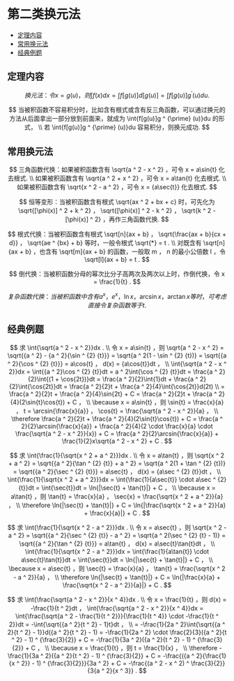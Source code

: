 # 第二类换元法

* [定理内容](#定理内容)
* [常用换元法](#常用换元法)
* [经典例题](#经典例题)


## 定理内容

$$
换元法：令 x = g(u) ，则 \int{f(x)}dx = \int{f[g(u)]}d[g(u)] = \int{f[g(u)]g ^ {\prime} (u)}du .
$$

$$
当被积函数不容易积分时，比如含有根式或含有反三角函数，可以通过换元的方法从后面拿出一部分放到前面来，就成为 \int{f[g(u)]g ^ {\prime} (u)}du 的形式，
\\
若 \int{f[g(u)]g ^ {\prime} (u)}du 容易积分，则换元成功.
$$

## 常用换元法

$$
三角函数代换：如果被积函数含有 \sqrt{a ^ 2 - x ^ 2} ，可令 x = a\sin{t} 化去根式.
\\
如果被积函数含有 \sqrt{a ^ 2 + x ^ 2} ，可令 x = a\tan{t} 化去根式.
\\
如果被积函数含有 \sqrt{x ^ 2 - a ^ 2} ，可令 x = {a\sec{t}} 化去根式.
$$

$$
恒等变形：当被积函数含有根式 \sqrt{ax ^ 2 + bx + c} 时，可先化为 \sqrt{[\phi(x)] ^ 2 + k ^ 2} ， \sqrt{[\phi(x)] ^ 2 - k ^ 2} ， \sqrt{k ^ 2 - [\phi(x)] ^ 2} ，再作三角函数代换.
$$

$$
根式代换：当被积函数含有根式 \sqrt[n]{ax + b} ， \sqrt{\frac{ax + b}{cx + d}} ， \sqrt{ae ^ {bx} + b} 等时，一般令根式 \sqrt{*} = t .
\\
对既含有 \sqrt[n]{ax + b} ，也含有 \sqrt[m]{ax + b} 的函数，一般取 m ， n 的最小公倍数 l ，令\sqrt[l]{ax + b} = t .
$$

$$
倒代换：当被积函数分母的幂次比分子高两次及两次以上时，作倒代换，令 x = \frac{1}{t} .
$$

$$
复杂函数代换：当被积函数中含有 a ^ x ， e ^ x ， \ln{x} ， \arcsin{x} ， \arctan{x} 等时，可考虑直接令复杂函数等于 t .
$$

## 经典例题

$$
求 \int{\sqrt{a ^ 2 - x ^ 2}}dx .
\\
令 x = a\sin{t} ，则 \sqrt{a ^ 2 - x ^ 2} = \sqrt{{a ^ 2} - {a ^ 2}{\sin ^ {2} {t}}} = \sqrt{a ^ 2(1 - \sin ^ {2} {t})} = \sqrt{{a ^ 2}{\cos ^ {2} {t}}} = a\cos{t} ， d(x) = {a\cos{t}}dt ，
\\
\int{\sqrt{a ^ 2 - x ^ 2}}dx = \int{{a ^ 2}\cos ^ {2} {t}}dt = a ^ 2\int{\cos ^ {2} {t}}dt = \frac{a ^ 2}{2}\int{(1 + \cos{2t})}dt = \frac{a ^ 2}{2}\int{1}dt + \frac{a ^ 2}{2}\int{\cos{2t}}dt = \frac{a ^ 2}{2}t + \frac{a ^ 2}{4}\int{\cos{2t}}d(2t)
\\
= \frac{a ^ 2}{2}t + \frac{a ^ 2}{4}\sin{2t} + C = \frac{a ^ 2}{2}t + \frac{a ^ 2}{4}(2\sin{t}\cos{t}) + C ，
\\
\because x = a\sin{t} ，则 \sin{t} = \frac{x}{a} ， t = \arcsin{\frac{x}{a}} ， \cos{t} = \frac{\sqrt{a ^ 2 - x ^ 2}}{a} ，
\\
\therefore \frac{a ^ 2}{2}t + \frac{a ^ 2}{4}(2\sin{t}\cos{t}) + C = \frac{a ^ 2}{2}\arcsin{\frac{x}{a}} + \frac{a ^ 2}{4}(2 \cdot \frac{x}{a} \cdot \frac{\sqrt{a ^ 2 - x ^ 2}}{x}) + C = \frac{a ^ 2}{2}\arcsin{\frac{x}{a}} + \frac{1}{2}x\sqrt{a ^ 2 - x ^ 2} + C .
$$

$$
求 \int{\frac{1}{\sqrt{x ^ 2 + a ^ 2}}}dx .
\\
令 x = a\tan{t} ，则 \sqrt{x ^ 2 + a ^ 2} = \sqrt{{a ^ 2}{\tan ^ {2} {t}} + a ^ 2} = \sqrt{a ^ 2(1 + \tan ^ {2} {t})} = \sqrt{{a ^ 2}{\sec ^ {2} {t}}} = a\sec{t} ， d(x) = {a\sec ^ {2} {t}}dt ，
\\
\int{\frac{1}{\sqrt{x ^ 2 + a ^ 2}}}dx = \int{\frac{1}{a\sec{t}} \cdot a\sec ^ {2} {t}}dt = \int{\sec{t}}dt = \ln{|\sec{t} + \tan{t}|} + C ，
\\
\because x = a\tan{t} ，则 \tan{t} = \frac{x}{a} ， \sec{x} = \frac{\sqrt{x ^ 2 + a ^ 2}}{a} ，
\\
\therefore \ln{|\sec{t} + \tan{t}|} + C = \ln{|\frac{\sqrt{x ^ 2 + a ^ 2}}{a} + \frac{x}{a}|} + C .
$$

$$
求 \int{\frac{1}{\sqrt{x ^ 2 - a ^ 2}}}dx .
\\
令 x = a\sec{t} ，则 \sqrt{x ^ 2 - a ^ 2} = \sqrt{{a ^ 2}{\sec ^ {2} {t}} - a ^ 2} = \sqrt{a ^ 2(\sec ^ {2} {t} - 1)} = \sqrt{{a ^ 2}{\tan ^ {2} {t}}} = a\tan{t} ， d(x) = a\sec{t}\tan{t}dt ，
\\
\int{\frac{1}{\sqrt{x ^ 2 - a ^ 2}}}dx = \int{\frac{1}{a\tan{t}} \cdot a\sec{t}\tan{t}}dt = \int{\sec{t}}dt = \ln{|\sec{t} + \tan{t}|} + C ，
\\
\because x = a\sec{t} ，则 \sec{t} = \frac{x}{a} ， \tan{t} = \frac{\sqrt{x ^ 2 - a ^ 2}}{a} ，
\\
\therefore \ln{|\sec{t} + \tan{t}|} + C = \ln{|\frac{x}{a} + \frac{\sqrt{x ^ 2 - a ^ 2}}{a}|} + C .
$$

$$
求 \int{\frac{\sqrt{a ^ 2 - x ^ 2}}{x ^ 4}}dx .
\\
令 x = \frac{1}{t} ，则 d(x) = -\frac{1}{t ^ 2}dt ， \int{\frac{\sqrt{a ^ 2 - x ^ 2}}{x ^ 4}}dx = \int{\frac{\sqrt{a ^ 2 - \frac{1}{t ^ 2}}}{\frac{1}{t ^ 4}} \cdot -\frac{1}{t ^ 2}}dt = -\int{\sqrt{{a ^ 2}{t ^ 2} - 1}t}dt ，
\\
= -\frac{1}{2a ^ 2}\int{\sqrt{{a ^ 2}{t ^ 2} - 1}}d({a ^ 2}{t ^ 2} - 1) = -\frac{1}{2a ^ 2} \cdot \frac{2}{3}({a ^ 2}{t ^ 2} - 1) ^ {\frac{3}{2}} + C = -\frac{1}{3a ^ 2}({a ^ 2}{t ^ 2} - 1) ^ {\frac{3}{2}} + C ，
\\
\because x = \frac{1}{t} ，则 t = \frac{1}{x} ，
\\
\therefore -\frac{1}{3a ^ 2}({a ^ 2}{t ^ 2} - 1) ^ {\frac{3}{2}} + C = -\frac{({a ^ 2}{\frac{1}{x ^ 2}} - 1) ^ {\frac{3}{2}}}{3a ^ 2} + C = -\frac{(a ^ 2 - x ^ 2) ^ \frac{3}{2}}{3{a ^ 2}{x ^ 3}} .
$$



